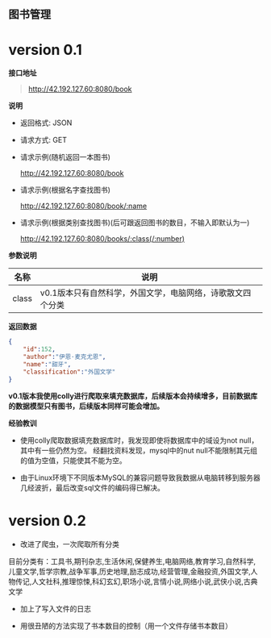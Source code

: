 ## 图书管理
# version 0.1

**接口地址**

> http://42.192.127.60:8080/book

**说明**

- 返回格式: JSON

- 请求方式: GET

- 请求示例(随机返回一本图书)

  http://42.192.127.60:8080/book

- 请求示例(根据名字查找图书)

  http://42.192.127.60:8080/book/:name
  
- 请求示例(根据类别查找图书)(后可跟返回图书的数目，不输入即默认为一)

  http://42.192.127.60:8080/books/:class(/:number)

**参数说明**

| 名称 | 说明           |
| ---- | -------------- |
| class | v0.1版本只有自然科学，外国文学，电脑网络，诗歌散文四个分类 |

**返回数据**

```json
{
    "id":152,
    "author":"伊恩·麦克尤恩",
    "name":"甜牙",
    "classification":"外国文学"
}
```

**v0.1版本我使用colly进行爬取来填充数据库，后续版本会持续增多，目前数据库的数据模型只有图书，后续版本同样可能会增加。**

**经验教训**

- 使用colly爬取数据填充数据库时，我发现即使将数据库中的域设为not null，其中有一些仍然为空。
经翻找资料发现，mysql中的nut null不能限制其元组的值为空值，只能使其不能为空。

- 由于Linux环境下不同版本MySQL的兼容问题导致我数据从电脑转移到服务器几经波折，最后改变sql文件的编码得已解决。



# version 0.2

- 改进了爬虫，一次爬取所有分类

目前分类有：工具书,期刊杂志,生活休闲,保健养生,电脑网络,教育学习,自然科学,儿童文学,哲学宗教,战争军事,历史地理,励志成功,经营管理,金融投资,外国文学,人物传记,人文社科,推理惊悚,科幻玄幻,职场小说,言情小说,网络小说,武侠小说,古典文学

- 加上了写入文件的日志

- 用很丑陋的方法实现了书本数目的控制（用一个文件存储书本数目）
